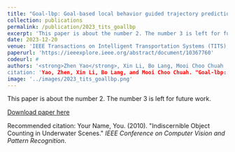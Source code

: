 ```yaml
---
title: "Goal-lbp: Goal-based local behavior guided trajectory prediction for autonomous driving"
collection: publications
permalink: /publication/2023_tits_goallbp
excerpt: 'This paper is about the number 2. The number 3 is left for future work.'
date: 2023-12-20
venue: 'IEEE Transactions on Intelligent Transportation Systems (TITS), 2024'
paperurl: 'https://ieeexplore.ieee.org/abstract/document/10367760'
codeurl: #
authors: '<strong>Zhen Yao</strong>, Xin Li, Bo Lang, Mooi Choo Chuah
citation: 'Yao, Zhen, Xin Li, Bo Lang, and Mooi Choo Chuah. "Goal-lbp: Goal-based local behavior guided trajectory prediction for autonomous driving." IEEE Transactions on Intelligent Transportation Systems (2023).'
image: '../images/2023_tits_goallbp.png'
---
```

This paper is about the number 2. The number 3 is left for future work.

[Download paper here](https://ieeexplore.ieee.org/abstract/document/10367760)

Recommended citation: Your Name, You. (2010). "Indiscernible Object Counting in Underwater Scenes." <i>IEEE Conference on Computer Vision and Pattern Recognition</i>.
